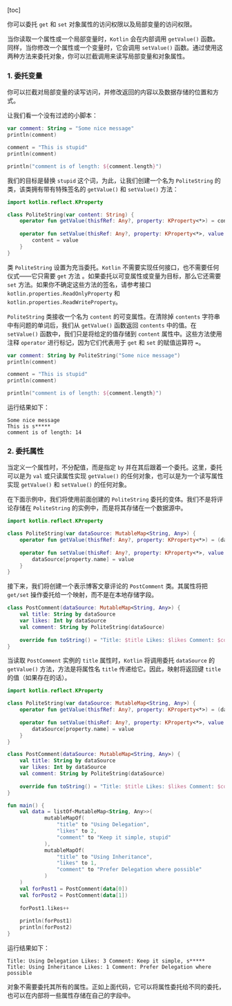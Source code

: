 [toc]

你可以委托 `get` 和 `set` 对象属性的访问权限以及局部变量的访问权限。

当你读取一个属性或一个局部变量时，`Kotlin` 会在内部调用 `getValue()` 函数。同样，当你修改一个属性或一个变量时，它会调用 `setValue()` 函数。通过使用这两种方法来委托对象，你可以拦截调用来读写局部变量和对象属性。

### 1. 委托变量

你可以拦截对局部变量的读写访问，并修改返回的内容以及数据存储的位置和方式。

让我们看一个没有过滤的小脚本：

```kotlin
var comment: String = "Some nice message"
println(comment)

comment = "This is stupid"
println(comment)

println("comment is of length: ${comment.length}")
```

我们的目标是替换 `stupid` 这个词，为此，让我们创建一个名为 `PoliteString` 的类，该类拥有带有特殊签名的 `getValue()` 和 `setValue()` 方法：

```kotlin
import kotlin.reflect.KProperty

class PoliteString(var content: String) {
	operator fun getValue(thisfRef: Any?, property: KProperty<*>) = content.replace("stupid", "s*****")
	
	operator fun setValue(thisRef: Any?, property: KProperty<*>, value: String) {
		content = value
	}
}
```

类 `PoliteString` 设置为充当委托。`Kotlin` 不需要实现任何接口，也不需要任何仪式——它只需要 `get` 方法 。如果委托以可变属性或变量为目标，那么它还需要 `set` 方法。如果你不确定这些方法的签名，请参考接口 `kotlin.properties.ReadOnlyProperty` 和 `kotlin.properties.ReadWriteProperty`。

`PoliteString` 类接收一个名为 `content` 的可变属性。在清除掉 `contents` 字符串中有问题的单词后，我们从 `getValue()` 函数返回 `contents` 中的值。在 `setValue()` 函数中，我们只是将给定的值存储到 `content` 属性中。这些方法使用注释 `operator` 进行标记，因为它们代表用于 `get` 和 `set` 的赋值运算符 `=`。

```kotlin
var comment: String by PoliteString("Some nice message")
println(comment)

comment = "This is stupid"
println(comment)

println("comment is of length: ${comment.length}")
```

运行结果如下：

```
Some nice message
This is s*****
comment is of length: 14
```

### 2. 委托属性

当定义一个属性时，不分配值，而是指定 `by` 并在其后跟着一个委托。这里，委托可以是为 `val` 或只读属性实现 `getValue()` 的任何对象，也可以是为一个读写属性实现 `getValue()` 和 `setValue()` 的任何对象。

在下面示例中，我们将使用前面创建的 `PoliteString` 委托的变体。我们不是将评论存储在 `PoliteString` 的实例中，而是将其存储在一个数据源中。

```kotlin
import kotlin.reflect.KProperty

class PoliteString(var dataSource: MutableMap<String, Any>) {
	operator fun getValue(thisfRef: Any?, property: KProperty<*>) = (dataSource[property.name] as? String)?.replace("stupid", "s*****") ?: ""
	
	operator fun setValue(thisRef: Any?, property: KProperty<*>, value: String) {
		dataSource[property.name] = value
	}
}
```

接下来，我们将创建一个表示博客文章评论的 `PostComment` 类。其属性将把 `get/set` 操作委托给一个映射，而不是在本地存储字段。

```kotlin
class PostComment(dataSource: MutableMap<String, Any>) {
	val title: String by dataSource
	var likes: Int by dataSource
	val comment: String by PoliteString(dataSource)
	
	override fun toString() = "Title: $title Likes: $likes Comment: $comment"
}
```

当读取 `PostComment` 实例的 `title` 属性时，`Kotlin` 将调用委托 `dataSource` 的 `getValue()` 方法，方法是将属性名 `title` 传递给它。因此，映射将返回键 `title` 的值（如果存在的话）。

```kotlin
import kotlin.reflect.KProperty

class PoliteString(var dataSource: MutableMap<String, Any>) {
	operator fun getValue(thisfRef: Any?, property: KProperty<*>) = (dataSource[property.name] as? String)?.replace("stupid", "s*****") ?: ""
	
	operator fun setValue(thisRef: Any?, property: KProperty<*>, value: String) {
		dataSource[property.name] = value
	}
}

class PostComment(dataSource: MutableMap<String, Any>) {
	val title: String by dataSource
	var likes: Int by dataSource
	val comment: String by PoliteString(dataSource)
	
	override fun toString() = "Title: $title Likes: $likes Comment: $comment"
}

fun main() {
	val data = listOf<MutableMap<String, Any>>(
			mutableMapOf(
				"title" to "Using Delegation",
				"likes" to 2,
				"comment" to "Keep it simple, stupid"
			),
			mutableMapOf(
				"title" to "Using Inheritance",
				"likes" to 1,
				"comment" to "Prefer Delegation where possible"
			)
	)
	val forPost1 = PostComment(data[0])
	val forPost2 = PostComment(data[1])
	
	forPost1.likes++
	
	println(forPost1)
	println(forPost2)
}
```

运行结果如下：

```
Title: Using Delegation Likes: 3 Comment: Keep it simple, s*****
Title: Using Inheritance Likes: 1 Comment: Prefer Delegation where possible
```

对象不需要委托其所有的属性。正如上面代码，它可以将属性委托给不同的委托，也可以在内部将一些属性存储在自己的字段中。